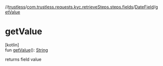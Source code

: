 //[trustless](../../../index.md)/[com.trustless.requests.kyc.retrieveSteps.steps.fields](../index.md)/[DateField](index.md)/[getValue](get-value.md)

# getValue

[kotlin]\
fun [getValue](get-value.md)(): [String](https://kotlinlang.org/api/latest/jvm/stdlib/kotlin/-string/index.html)

returns field value
